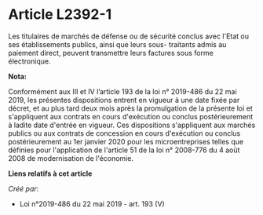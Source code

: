 # Article L2392-1

Les titulaires de marchés de défense ou de sécurité conclus avec l'Etat ou ses établissements publics, ainsi que leurs sous-
traitants admis au paiement direct, peuvent transmettre leurs factures sous forme électronique.

**Nota:**

Conformément aux III et IV l’article 193 de la loi n° 2019-486 du 22 mai 2019, les présentes dispositions entrent en vigueur
à une date fixée par décret, et au plus tard deux mois après la promulgation de la présente loi et s'appliquent aux contrats
en cours d'exécution ou conclus postérieurement à ladite date d'entrée en vigueur. Ces dispositions s'appliquent aux marchés
publics ou aux contrats de concession en cours d'exécution ou conclus postérieurement au 1er janvier 2020 pour les
microentreprises telles que définies pour l'application de l'article 51 de la loi n° 2008-776 du 4 août 2008 de modernisation
de l'économie.

**Liens relatifs à cet article**

_Créé par_:

  - Loi n°2019-486 du 22 mai 2019 - art. 193 (V)
